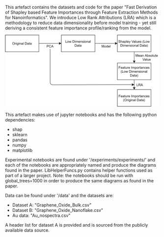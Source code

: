 This artefact contains the datasets and code for the paper "Fast Derivation of Shapley based Feature Importances through Feature Extraction Methods for Nanoinformatics". We introduce Low Rank Attributions (LRA) which is a methodology to reduce data dimensionality before model training - yet still deriving a consistent feature importance profile/ranking from the model. 

<img src='LRA.png' />

This artefact makes use of jupyter notebooks and has the following python dependencies:
<ul>
	<li>shap</li>
	<li>sklearn</li>
	<li>pandas</li>
	<li>numpy</li>
	<li>matplotlib</li>
</ul>

Experimental notebooks are found under '/experiments/experiments/' and each of the notebooks are appropriately named and produce the diagrams found in the paper. LibHelperFuncs.py contains helper functions used as part of a larger project. Note: the notebooks should be run with global_trees=1000 in order to produce the same diagrams as found in the paper.

Data can be found under '/data' and the datasets are:
<ul>
	<li>Dataset A: "Graphene_Oxide_Bulk.csv"</li>
	<li>Dataset B: "Graphene_Oxide_Nanoflake.csv"</li>
	<li>Au data: "Au_nospectra.csv"</li>
</ul>
	
A header list for dataset A is provided and is sourced from the publicly available data source.  
